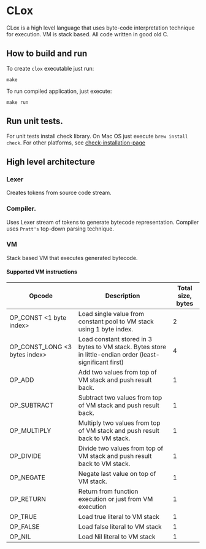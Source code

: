 # CLox
CLox is a high level language that uses byte-code interpretation technique for execution. VM is stack based. All code written in good old C.

## How to build and run
To create `clox` executable just run:
```
make 
```
To run compiled application, just execute:
```
make run
```

## Run unit tests.

For unit tests install check library. On Mac OS just execute `brew install check`. For other platforms, see [check-installation-page](https://libcheck.github.io/check/web/install.html)

## High level architecture

### Lexer
Creates tokens from source code stream.

### Compiler.
Uses Lexer stream of tokens to generate bytecode representation. Compiler uses `Pratt's` top-down parsing technique.

### VM
Stack based VM that executes generated bytecode.

#### Supported VM instructions

| Opcode                        | Description                                                                                               | Total size, bytes |
|-------------------------------|-----------------------------------------------------------------------------------------------------------|-------------------|
| OP_CONST <1 byte index>       | Load single value from constant pool to VM stack  using 1 byte index.                                     | 2                 |
| OP_CONST_LONG <3 bytes index> | Load constant stored in 3 bytes to VM stack. Bytes store in little-endian order (least-significant first) | 4                 |
| OP_ADD                        | Add two values from top of VM stack and push result back.                                                 | 1                 |
| OP_SUBTRACT                   | Subtract two values from top of VM stack and push result back.                                            | 1                 |
| OP_MULTIPLY                   | Multiply two values from top of VM stack and push result back to VM stack.                                | 1                 |
| OP_DIVIDE                     | Divide two values from top of VM stack and push result back to VM stack.                                  | 1                 |
 | OP_NEGATE                     | Negate last value on top of VM stack.                                                                     | 1                 |
| OP_RETURN                     | Return from function execution or just from VM execution                                                  | 1                 |
| OP_TRUE                       | Load true literal to VM stack                                                                             | 1                 |
| OP_FALSE                      | Load false literal to VM stack                                                                            | 1                 |
| OP_NIL                        | Load Nil literal to VM stack                                                                              | 1                 |
